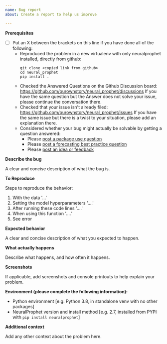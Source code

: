 ```yaml
---
name: Bug report
about: Create a report to help us improve

---
```


**Prerequisites**

* [ ] Put an X between the brackets on this line if you have done all of the following:
    * Reproduced the problem in a new virtualenv with only neuralprophet installed, directly from github:
      ```shell
      git clone <copied link from github>
      cd neural_prophet
      pip install .
      ```
    * Checked the Answered Questions on the Github Discussion board: https://github.com/ourownstory/neural_prophet/discussions
      If you have the same question but the Answer does not solve your issue, please continue the conversation there.
    * Checked that your issue isn't already filed: https://github.com/ourownstory/neural_prophet/issues
      If you have the same issue but there is a twist to your situation, please add an explanation there.
    * Considered whether your bug might actually be solvable by getting a question answered: 
      * Please [post a package use question](https://github.com/ourownstory/neural_prophet/discussions/categories/q-a-get-help-using-neuralprophet)
      * Please [post a forecasting best practice question](https://github.com/ourownstory/neural_prophet/discussions/categories/q-a-forecasting-best-practices)
      * Please [post an idea or feedback](https://github.com/ourownstory/neural_prophet/discussions/categories/ideas-feedback)

**Describe the bug**

A clear and concise description of what the bug is.

**To Reproduce**

Steps to reproduce the behavior:
1. With the data '...'
2. Setting the model hyperparameters '....'
3. After running these code lines '....'
4. When using this function '....'
5. See error

**Expected behavior**

A clear and concise description of what you expected to happen.


**What actually happens**

Describe what happens, and how often it happens.

**Screenshots**

If applicable, add screenshots and console printouts to help explain your problem.

**Environment (please complete the following information):**

 - Python environment [e.g. Python 3.8, in standalone venv with no other packages]
 - NeuralProphet version and install method [e.g. 2.7, installed from PYPI with `pip install neuralprophet`]

**Additional context**

Add any other context about the problem here.
